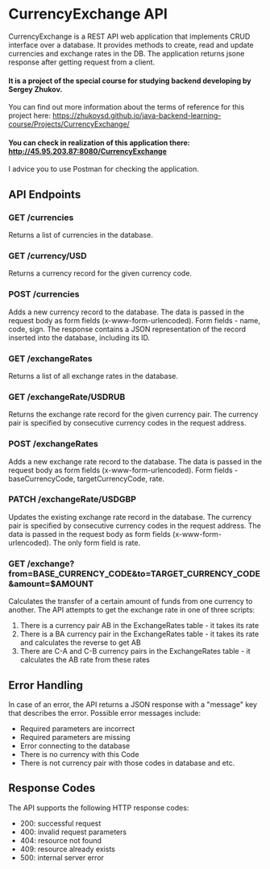# CurrencyExchange API

CurrencyExchange is a REST API web application that implements CRUD interface over a database. It provides methods to create, read and update currencies and exchange rates in the DB.
The application returns jsone response after getting request from a client.

#### It is a project of the special course for studying backend developing by Sergey Zhukov.
You can find out more information about the terms of reference for this project here: https://zhukovsd.github.io/java-backend-learning-course/Projects/CurrencyExchange/

#### You can check in realization of this application there: http://45.95.203.87:8080/CurrencyExchange
I advice you to use Postman for checking the application.

## API Endpoints

### GET /currencies

Returns a list of currencies in the database.

### GET /currency/USD

Returns a currency record for the given currency code.

### POST /currencies

Adds a new currency record to the database. The data is passed in the request body as form fields (x-www-form-urlencoded). Form fields - name, code, sign. The response contains a JSON representation of the record inserted into the database, including its ID.

### GET /exchangeRates

Returns a list of all exchange rates in the database.

### GET /exchangeRate/USDRUB

Returns the exchange rate record for the given currency pair. The currency pair is specified by consecutive currency codes in the request address.

### POST /exchangeRates

Adds a new exchange rate record to the database. The data is passed in the request body as form fields (x-www-form-urlencoded). Form fields - baseCurrencyCode, targetCurrencyCode, rate.

### PATCH /exchangeRate/USDGBP

Updates the existing exchange rate record in the database. The currency pair is specified by consecutive currency codes in the request address. The data is passed in the request body as form fields (x-www-form-urlencoded). The only form field is rate.

### GET /exchange?from=BASE_CURRENCY_CODE&to=TARGET_CURRENCY_CODE&amount=$AMOUNT

Calculates the transfer of a certain amount of funds from one currency to another. The API attempts to get the exchange rate in one of three scripts:

1. There is a currency pair AB in the ExchangeRates table - it takes its rate
2. There is a BA currency pair in the ExchangeRates table - it takes its rate and calculates the reverse to get AB
3. There are C-A and C-B currency pairs in the ExchangeRates table - it calculates the AB rate from these rates

## Error Handling

In case of an error, the API returns a JSON response with a "message" key that describes the error. Possible error messages include:

- Required parameters are incorrect
- Required parameters are missing
- Error connecting to the database
- There is no currency with this Code
- There is not currency pair with those codes in database
  and etc.

## Response Codes

The API supports the following HTTP response codes:

- 200: successful request
- 400: invalid request parameters
- 404: resource not found
- 409: resource already exists
- 500: internal server error
